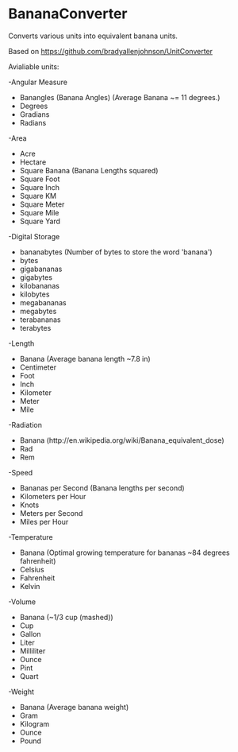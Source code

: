 # BananaConverter
Converts various units into equivalent banana units.

Based on https://github.com/bradyallenjohnson/UnitConverter

Avialiable units:

-Angular Measure
<ul>
<li>Banangles (Banana Angles) (Average Banana ~= 11 degrees.)</li>
<li>Degrees</li>
<li>Gradians</li>
<li>Radians</li>
</ul>

-Area
<ul>
<li>Acre</li>
<li>Hectare</li>
<li>Square Banana (Banana Lengths squared)</li>
<li>Square Foot</li>
<li>Square Inch</li>
<li>Square KM</li>
<li>Square Meter</li>
<li>Square Mile</li>
<li>Square Yard</li>
</ul>

-Digital Storage
<ul>
<li>bananabytes (Number of bytes to store the word 'banana')</li>
<li>bytes</li>
<li>gigabananas</li>
<li>gigabytes</li>
<li>kilobananas</li>
<li>kilobytes</li>
<li>megabananas</li>
<li>megabytes</li>
<li>terabananas</li>
<li>terabytes</li>
</ul>

-Length
<ul>
<li>Banana (Average banana length ~7.8 in)</li>
<li>Centimeter</li>
<li>Foot</li>
<li>Inch</li>
<li>Kilometer</li>
<li>Meter</li>
<li>Mile</li>
</ul>

-Radiation
<ul>
<li>Banana (http://en.wikipedia.org/wiki/Banana_equivalent_dose)</li>
<li>Rad</li>
<li>Rem</li>
</ul>

-Speed
<ul>
<li>Bananas per Second (Banana lengths per second)</li>
<li>Kilometers per Hour</li>
<li>Knots</li>
<li>Meters per Second</li>
<li>Miles per Hour</li>
</ul>

-Temperature
<ul>
<li>Banana (Optimal growing temperature for bananas ~84 degrees fahrenheit)</li>
<li>Celsius</li>
<li>Fahrenheit</li>
<li>Kelvin</li>
</ul>

-Volume
<ul>
<li>Banana (~1/3 cup (mashed))</li>
<li>Cup</li>
<li>Gallon</li>
<li>Liter</li>
<li>Milliliter</li>
<li>Ounce</li>
<li>Pint</li>
<li>Quart</li>
</ul>

-Weight
<ul>
<li>Banana (Average banana weight)</li>
<li>Gram</li>
<li>Kilogram</li>
<li>Ounce</li>
<li>Pound</li>
</ul>
